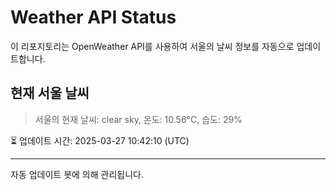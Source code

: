 
# Weather API Status

이 리포지토리는 OpenWeather API를 사용하여 서울의 날씨 정보를 자동으로 업데이트합니다.

## 현재 서울 날씨
> 서울의 현재 날씨: clear sky, 온도: 10.56°C, 습도: 29%

⏳ 업데이트 시간: 2025-03-27 10:42:10 (UTC)

---
자동 업데이트 봇에 의해 관리됩니다.
